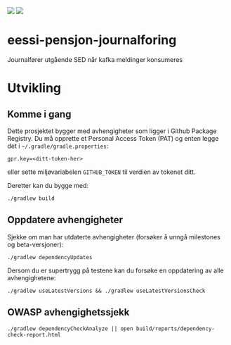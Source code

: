 ![](https://github.com/navikt/eessi-pensjon-journalforing/workflows/Bygg%20og%20deploy%20Q2/badge.svg)
![](https://github.com/navikt/eessi-pensjon-journalforing/workflows/Manuell%20deploy/badge.svg)

# eessi-pensjon-journalforing
Journalfører utgående SED når kafka meldinger konsumeres

# Utvikling

## Komme i gang

Dette prosjektet bygger med avhengigheter som ligger i Github Package Registry.
Du må opprette et Personal Access Token (PAT) og enten legge det i
`~/.gradle/gradle.properties`:
```properties
gpr.key=<ditt-token-her>
```
eller sette miljøvariabelen `GITHUB_TOKEN` til verdien av tokenet ditt.

Deretter kan du bygge med:
```
./gradlew build
```

## Oppdatere avhengigheter

Sjekke om man har utdaterte avhengigheter (forsøker å unngå milestones og beta-versjoner):

```
./gradlew dependencyUpdates
```

Dersom du er supertrygg på testene kan du forsøke en oppdatering av alle avhengighetene:

```
./gradlew useLatestVersions && ./gradlew useLatestVersionsCheck
```

## OWASP avhengighetssjekk

```
./gradlew dependencyCheckAnalyze || open build/reports/dependency-check-report.html
```
